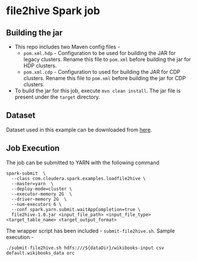 # file2hive Spark job

## Building the jar
- This repo includes two Maven config files -
    * `pom.xml.hdp` - Configuration to be used for building the JAR for legacy clusters. Rename this file to `pom.xml` before building the jar for HDP clusters.
    * `pom.xml.cdp` - Configuration to used for building the JAR for CDP clusters. Rename this file to `pom.xml` before building the jar for CDP clusters.
- To build the jar for this job, execute `mvn clean install`. The jar file is present under the `target` directory. 

## Dataset
Dataset used in this example can be downloaded from [here](https://www.kaggle.com/dhruvildave/wikibooks-dataset).

## Job Execution
The job can be submitted to YARN with the following command
```
spark-submit  \
  --class com.cloudera.spark.examples.loadfile2hive \
  --master=yarn  \
  --deploy-mode=cluster \
  --executor-memory 2G  \
  --driver-memory 2G  \
  --num-executors 6 \
  --conf spark.yarn.submit.waitAppCompletion=true \
  file2hive-1.0.jar <input_file_path> <input_file_type> <target_table_name> <target_output_format>
```
  
The wrapper script has been included - `submit-file2hive.sh`. Sample execution - 
```
./submit-file2hive.sh hdfs:///${dataDir}/wikibooks-input csv default.wikibooks_data orc
```